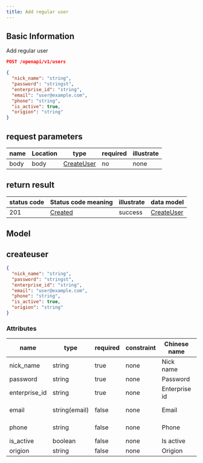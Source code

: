 ```yaml
---
title: Add regular user
---
```



## Basic Information

Add regular user

```json title="请求路径"
POST /openapi/v1/users
```

```json title="Body请求参数"
{
  "nick_name": "string",
  "password": "stringst",
  "enterprise_id": "string",
  "email": "user@example.com",
  "phone": "string",
  "is_active": true,
  "origion": "string"
}
```

## request parameters

| name | Location | type                      | required | illustrate |
| ---- | -------- | ------------------------- | -------- | ---------- |
| body | body     | [CreateUser](#createuser) | no       | none       |


## return result

| status code | Status code meaning                                          | illustrate | data model                |
| ----------- | ------------------------------------------------------------ | ---------- | ------------------------- |
| 201         | [Created](https://tools.ietf.org/html/rfc7231#section-6.3.2) | success    | [CreateUser](#createuser) |


## Model

## createuser

```json
{
  "nick_name": "string",
  "password": "stringst",
  "enterprise_id": "string",
  "email": "user@example.com",
  "phone": "string",
  "is_active": true,
  "origion": "string"
}

```

### Attributes

| name          | type          | required | constraint | Chinese name  | illustrate       |
| ------------- | ------------- | -------- | ---------- | ------------- | ---------------- |
| nick_name     | string        | true     | none       | Nick name     | User's Nickname  |
| password      | string        | true     | none       | Password      | password         |
| enterprise_id | string        | true     | none       | Enterprise id | enterprise_id    |
| email         | string(email) | false    | none       | Email         | email address    |
| phone         | string        | false    | none       | Phone         | cellphone number |
| is_active     | boolean       | false    | none       | Is active     | active state     |
| origion       | string        | false    | none       | Origion       | User source      |